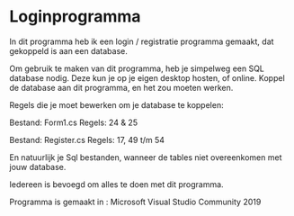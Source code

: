 # Loginprogramma
In dit programma heb ik een login / registratie programma gemaakt, dat gekoppeld is aan een database.

Om gebruik te maken van dit programma, heb je simpelweg een SQL database nodig. Deze kun je op je eigen desktop hosten, of online.
Koppel de database aan dit programma, en het zou moeten werken.

Regels die je moet bewerken om je database te koppelen:

  Bestand: Form1.cs
  Regels: 24 & 25
  
  Bestand: Register.cs
  Regels: 17, 49 t/m 54
  
  En natuurlijk je Sql bestanden, wanneer de tables niet overeenkomen met jouw database.

Iedereen is bevoegd om alles te doen met dit programma.

Programma is gemaakt in : Microsoft Visual Studio Community 2019
